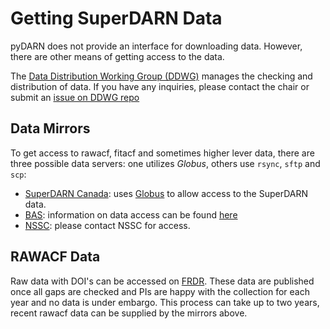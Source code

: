 <!--Copyright (C) SuperDARN Canada, University of Saskatchewan 
Author(s): Marina Schmidt 
Modifications:

Disclaimer:
pyDARN is under the LGPL v3 license found in the root directory LICENSE.md 
Everyone is permitted to copy and distribute verbatim copies of this license 
document, but changing it is not allowed.

This version of the GNU Lesser General Public License incorporates the terms
and conditions of version 3 of the GNU General Public License, supplemented by
the additional permissions listed below.
-->
# Getting SuperDARN Data 

pyDARN does not provide an interface for downloading data. However, there are other means of getting access to the data. 

The [Data Distribution Working Group (DDWG)](https://github.com/SuperDARN/DDWG) manages the checking and distribution of data. If you have any inquiries, please contact the chair or submit an [issue on DDWG repo](https://github.com/SuperDARN/DDWG/issues)


## Data Mirrors
To get access to rawacf, fitacf and sometimes higher lever data, there are three possible data servers: one utilizes *Globus*, others use `rsync`, `sftp` and `scp`:

  - [SuperDARN Canada](https://superdarn.ca/): uses [Globus](https://github.com/SuperDARNCanada/globus) to allow access to the SuperDARN data. 
  - [BAS](https://www.bas.ac.uk/project/superdarn/#about): information on data access can be found [here](https://www.bas.ac.uk/project/superdarn/#data)
  - [NSSC](https://www.nssdc.ac.cn/nssdc_en/html/task/sdarn.html): please contact NSSC for access.


## RAWACF Data
Raw data with DOI's can be accessed on [FRDR](https://www.frdr-dfdr.ca/repo/collection/superdarn).
These data are published once all gaps are checked and PIs are happy with the collection for each year and no data is under embargo. This process can take up to two years, recent rawacf data can be supplied by the mirrors above. 